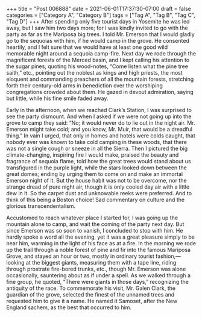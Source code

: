 +++
title = "Post 006888"
date = 2021-06-01T17:37:30-07:00
draft = false
categories = ["Category A", "Category B"]
tags = ["Tag A", "Tag B", "Tag C", "Tag D"]
+++
After spending only five tourist days in Yosemite he was led away, but I saw him two days more; for I was kindly invited to go with the party as far as the Mariposa big trees. I told Mr. Emerson that I would gladly go to the sequoias with him, if he would camp in the grove. He consented heartily, and I felt sure that we would have at least one good wild memorable night around a sequoia camp-fire. Next day we rode through the magnificent forests of the Merced basin, and I kept calling his attention to the sugar pines, quoting his wood-notes, “Come listen what the pine tree saith,” etc., pointing out the noblest as kings and high priests, the most eloquent and commanding preachers of all the mountain forests, stretching forth their century-old arms in benediction over the worshiping congregations crowded about them. He gazed in devout admiration, saying but little, while his fine smile faded away.

Early in the afternoon, when we reached Clark’s Station, I was surprised to see the party dismount. And when I asked if we were not going up into the grove to camp they said: “No; it would never do to lie out in the night air. Mr. Emerson might take cold; and you know, Mr. Muir, that would be a dreadful thing.” In vain I urged, that only in homes and hotels were colds caught, that nobody ever was known to take cold camping in these woods, that there was not a single cough or sneeze in all the Sierra. Then I pictured the big climate-changing, inspiring fire I would make, praised the beauty and fragrance of sequoia flame, told how the great trees would stand about us transfigured in the purple light, while the stars looked down between the great domes; ending by urging them to come on and make an immortal Emerson night of it. But the house habit was not to be overcome, nor the strange dread of pure night air, though it is only cooled day air with a little dew in it. So the carpet dust and unknowable reeks were preferred. And to think of this being a Boston choice! Sad commentary on culture and the glorious transcendentalism.

Accustomed to reach whatever place I started for, I was going up the mountain alone to camp, and wait the coming of the party next day. But since Emerson was so soon to vanish, I concluded to stop with him. He hardly spoke a word all the evening, yet it was a great pleasure simply to be near him, warming in the light of his face as at a fire. In the morning we rode up the trail through a noble forest of pine and fir into the famous Mariposa Grove, and stayed an hour or two, mostly in ordinary tourist fashion,—looking at the biggest giants, measuring them with a tape line, riding through prostrate fire-bored trunks, etc., though Mr. Emerson was alone occasionally, sauntering about as if under a spell. As we walked through a fine group, he quoted, “There were giants in those days,” recognizing the antiquity of the race. To commemorate his visit, Mr. Galen Clark, the guardian of the grove, selected the finest of the unnamed trees and requested him to give it a name. He named it Samoset, after the New England sachem, as the best that occurred to him.
